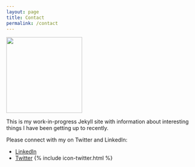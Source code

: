 ```yaml
---
layout: page
title: Contact
permalink: /contact
---
```

<img src="../static/JBC_photo.jpg" width="200">  	

This is my work-in-progress Jekyll site with information about interesting things I have been getting up to recently. 

Please connect with my on Twitter and LinkedIn:

 - [LinkedIn](https://www.linkedin.com/in/brian-caffey-06b22a18)
 - [Twitter](https://twitter.com/jamesbrianc) {% include icon-twitter.html %}
